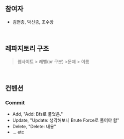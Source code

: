 ## 참여자
- 김현종, 박신종, 조수장
<br/>

## 레파지토리 구조
> 웹사이트 > 레벨(or 구분) >문제 > 이름
<br>

## 컨벤션

### Commit
- Add, "Add: Bfs로 풀었음."
- Update, "Update: 생각해보니 Brute Force로 풀어야 함"
- Delete, "Delete: 내용"
- ... etc
